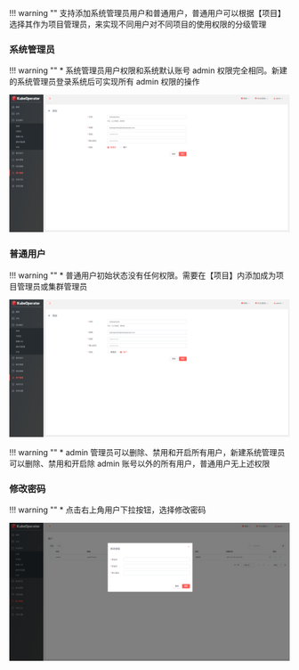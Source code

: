
!!! warning ""
    支持添加系统管理员用户和普通用户，普通用户可以根据【项目】选择其作为项目管理员，来实现不同用户对不同项目的使用权限的分级管理

### 系统管理员

!!! warning ""
    * 系统管理员用户权限和系统默认账号 admin 权限完全相同。新建的系统管理员登录系统后可实现所有 admin 权限的操作

![admin-user](../img/user_manual/user_management/user-1.png)

### 普通用户

!!! warning ""
    * 普通用户初始状态没有任何权限。需要在【项目】内添加成为项目管理员或集群管理员

![common-user](../img/user_manual/user_management/user-2.png)

!!! warning ""
    * admin 管理员可以删除、禁用和开启所有用户，新建系统管理员可以删除、禁用和开启除 admin 账号以外的所有用户，普通用户无上述权限

### 修改密码

!!! warning ""
    * 点击右上角用户下拉按钮，选择修改密码

![edit-password](../img/user_manual/user_management/user-3.png)
